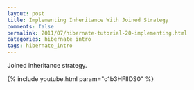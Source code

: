 ```yaml
---           
layout: post
title: Implementing Inheritance With Joined Strategy
comments: false
permalink: 2011/07/hibernate-tutorial-20-implementing.html
categories: hibernate intro
tags: hibernate_intro
---
```


Joined inheritance strategy.

{% include youtube.html param="o1b3HFIlDS0" %}